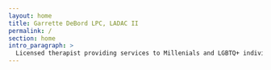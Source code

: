 ```yaml
---
layout: home
title: Garrette DeBord LPC, LADAC II
permalink: /
section: home
intro_paragraph: >
  Licensed therapist providing services to Millenials and LGBTQ+ individuals in Tennessee. Located in Nashville, TN; he/him 🏳️‍🌈
---
```

